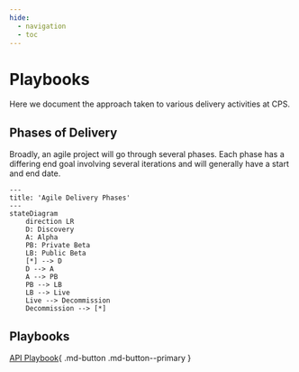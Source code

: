 ```yaml
---
hide:
  - navigation
  - toc
---
```


# Playbooks

Here we document the approach taken to various delivery activities at CPS.

## Phases of Delivery

Broadly, an agile project will go through several phases. Each phase has a differing end goal involving several
iterations and will generally have a start and end date.


```mermaid
---
title: 'Agile Delivery Phases'
---
stateDiagram
    direction LR
    D: Discovery
    A: Alpha
    PB: Private Beta
    LB: Public Beta
    [*] --> D
    D --> A
    A --> PB
    PB --> LB
    LB --> Live
    Live --> Decommission
    Decommission --> [*]
```

## Playbooks

[API Playbook](./API-Playbook){ .md-button .md-button--primary }
